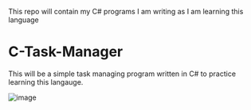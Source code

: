 This repo will contain my C# programs I am writing as I am learning this language



# C-Task-Manager
This will be a simple task managing program written in C# to practice learning this langauge.

![image](https://user-images.githubusercontent.com/117784062/219232587-674e31de-0ee6-4f6a-830d-80a67a48b72a.png)
